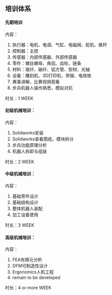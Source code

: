 ## 培训体系

#### 先期培训

内容：

1. 执行器：电机、电调、气缸、电磁阀、舵机、推杆
2. 控制器：主控
3. 传感器：内部传感器、外部传感器
4. 零件：螺丝螺母、角铝、齿轮、链条
5. 材料：玻纤、碳纤、铝方管、型材、光轴
6. 设备：雕刻机、3D打印机、带锯、电烙铁
7. 赛事讲解，比赛视频观看
8. 步兵机器人操作熟悉，模拟对抗

时长：1 WEEK

#### 初级机械培训：

内容：

1. Solidworks安装
2. Solidworks查看图纸，模块拆分
3. 步兵功能原理分析
4. 机器人拆卸与组装

时长：2 WEEK

#### 中级机械培训：

内容：

1. 基础零件设计
2. 基础结构设计
3. 整体机器人装配
4. 加工设备使用

时长：3 WEEK

#### 高级机械培训：

内容：

1. FEA有限元分析
2. DFM可制造性设计
3. Ergonomics人机工程
4. remain to be developed

时长：4 or more WEEK
